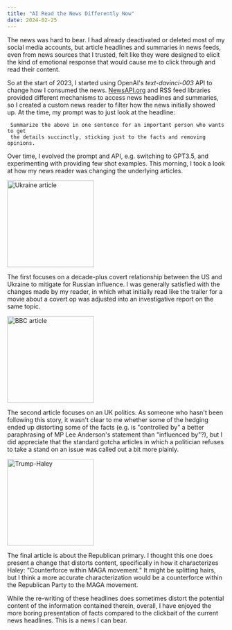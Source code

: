 ```yaml
---
title: "AI Read the News Differently Now"
date: 2024-02-25
---
```


The news was hard to bear. I had already deactivated or deleted most of my 
social media accounts, but article headlines and summaries in news feeds, 
even from news sources that I trusted, felt like they were designed to elicit 
the kind of emotional response that would cause me to click through and read 
their content.

So at the start of 2023, I started using OpenAI's _text-davinci-003_ API to 
change how I consumed the news. [NewsAPI.org](https://newsapi.org/) and RSS 
feed libraries provided different mechanisms to access news headlines and 
summaries, so I created a custom news reader to filter how the news initially 
showed up. At the time, my prompt was to just look at the headline:

```
 Summarize the above in one sentence for an important person who wants to get
 the details succinctly, sticking just to the facts and removing opinions.
```

Over time, I evolved the prompt and API, e.g. switching to GPT3.5, and
 experimenting with providing few shot examples. This morning, I took a look
at how my news reader was changing the underlying articles.

<img src="https://krisheswaran.github.io/assets/diff1.png" alt="Ukraine article" width="200"/>

The first focuses on a decade-plus covert relationship between the US and
 Ukraine to mitigate for Russian influence. I was generally satisfied with the
changes made by my reader, in which what initially read like the trailer for a 
movie about a covert op was adjusted into an investigative report on the same 
topic.

<img src="https://krisheswaran.github.io/assets/diff2.png" alt="BBC article" width="200"/>

The second article focuses on an UK politics. As someone who 
hasn't been following this story, it wasn't clear to me whether some of the
 hedging ended up distorting some of the facts (e.g. is "controlled by" a
 better paraphrasing of MP Lee Anderson's statement than "influenced by"?), 
but I did appreciate that the standard gotcha articles in which a politician 
refuses to take a stand on an issue was called out a bit more plainly.

<img src="https://krisheswaran.github.io/assets/diff3.png" alt="Trump-Haley" width="200"/>

The final article is about the Republican primary. I thought this one does
 present a change that distorts content, specifically in how it characterizes
 Haley: "Counterforce within MAGA movement." It might be splitting hairs, but I
 think a more accurate characterization would be a counterforce within the
 Republican Party to the MAGA movement.

While the re-writing of these headlines does sometimes distort the potential 
content of the information contained therein, overall, I have enjoyed the 
more boring presentation of facts compared to the clickbait of the current 
news headlines. This is a news I can bear.
